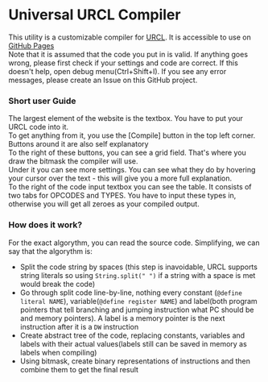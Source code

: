 # Universal URCL Compiler

This utility is a customizable compiler for [URCL](https://github.com/BramOtte/urcl-explorer). It is accessible to use on [GitHub Pages](https://zhoeshin.github.io/URCL2BIN) <br>
Note that it is assumed that the code you put in is valid. If anything goes wrong, please first check if your settings and code are correct. If this doesn't help, open debug menu(Ctrl+Shift+I). If you see any error messages, please create an Issue on this GitHub project.

### Short user Guide

The largest element of the website is the textbox. You have to put your URCL code into it.
<br>
To get anything from it, you use the \[Compile] button in the top left corner. Buttons around it are also self explanatory
<br>
To the right of these buttons, you can see a grid field. That's where you draw the bitmask the compiler will use.
<br>
Under it you can see more settings. You can see what they do by hovering your cursor over the text - this will give you a more full explanation.
<br>
To the right of the code input textbox you can see the table. It consists of two tabs for OPCODES and TYPES. You have to input these types in, otherwise you will get all zeroes as your compiled output.

### How does it work?

For the exact algorythm, you can read the source code. Simplifying, we can say that the algorythm is:
- Split the code string by spaces (this step is inavoidable, URCL supports string literals so using ```String.split(" ")``` if a string with a space is met would break the code)
- Go through split code line-by-line, nothing every constant (```@define literal NAME```), variable(```@define register NAME```) and label(both program pointers that tell branching and jumping instruction what PC should be and memory pointers).
A label is a memory pointer is the next instruction after it is a ```DW``` instruction
- Create abstract tree of the code, replacing constants, variables and labels with their actual values(labels still can be saved in memory as labels when compiling)
- Using bitmask, create binary representations of instructions and then combine them to get the final result
